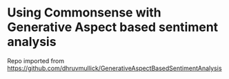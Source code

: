 # Using Commonsense with Generative Aspect based sentiment analysis

Repo imported from https://github.com/dhruvmullick/GenerativeAspectBasedSentimentAnalysis